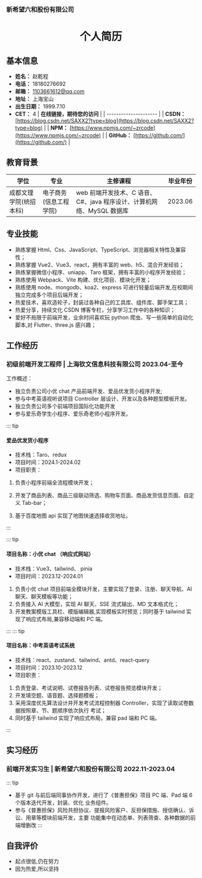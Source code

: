 ### 新希望六和股份有限公司

<center>

# 个人简历

</center>

## 基本信息

- **姓名：** 赵乾程
- **电话：** 18180276692
- **邮箱：** 1103661612@qq.com
- **地址：** 上海宝山
- **出生日期：** 1999.7.10
- **CET：** 4
  | **在线链接，期待您的访问** |
  | --------------------- |
  | **CSDN：** [https://blog.csdn.net/SAXX2?type=blog](https://blog.csdn.net/SAXX2?type=blog) |
  | **NPM：** [https://www.npmjs.com/~zrcode](https://www.npmjs.com/~zrcode) |
  | **GitHub：** [https://github.com/](https://github.com/) |

## 教育背景

| 学位                   | 专业                   | 主修课程                                                              | 毕业年份 |
| ---------------------- | ---------------------- | --------------------------------------------------------------------- | -------- |
| 成都文理学院(统招本科) | 电子商务(信息工程学院) | web 前端开发技术、C 语音、C#、java 程序设计、计算机网络、MySQL 数据库 | 2023.06  |

## 专业技能

- 熟练掌握 Html、Css、JavaScript、TypeScript、浏览器相关特性及兼容性；
- 熟练掌握 Vue2、Vue3、react，拥有丰富的 web、h5、混合开发经验；
- 熟练掌握微信小程序、uniapp、Taro 框架，拥有丰富的小程序开发经验；
- 熟练使用 Webpack、Vite 构建、优化项目、模块化开发；
- 熟练使用 node、mongodb、koa2、express 可进行轻量后端开发,在校期间独立完成多个项目后端开发；
- 热爱技术，喜欢造轮子，封装过各种自己的工具库、组件库、脚手架工具；
- 热爱分享，持续文化 CSDN 博客专栏，分享学习工作中的各种知识；
- 爱好不局限于前端开发，业余时间喜欢玩 python 爬虫、写一些简单的自动化脚本,对 Flutter、three.js 感兴趣；

## 工作经历

### 初级前端开发工程师 | 上海钦文信息科技有限公司 <Badge type="info">2023.04-至今</Badge>

工作概述：

- 独立负责公司小优 chat 产品前端开发、爱品优发货小程序开发;
- 参与中考英语视听说项目 Controller 层设计、开发以及各种题型模板开发。
- 独立负责公司多个前端项目国际化功能开发
- 参与爱乐奇学生小程序、爱乐奇老师小程序开发。

::: tip

#### 爱品优发货小程序

- 技术栈：Taro、redux
- 项目时间：2024.1-2024.02
- 项目职责：

1. 负责小程序前端全流程模块开发；

2. 开发了商品列表、商品三级联动筛选、购物车页面、商品发货信息页面、自定义 Tab-bar；

3. 基于百度地图 api 实现了地图快速选择收货地址。

:::

::: tip

#### 项目名称：小优 chat （响应式网站）

- 技术栈：Vue3、tailwind、 pinia
- 项目时间：2023.12-2024.01

1. 负责小优 chat 项目前端全模块开发，主要实现了登录、注册、聊天导航、AI 聊天、聊天模板等功能；
2. 负责接入 AI 大模型，实现 AI 聊天、SSE 流式输出、MD 文本格式化；
3. 开发教案模版工具栏、模版编辑器,实现模板实时预览；同时基于 tailwind 实现了响应式布局,兼容移动端和 PC 端。

:::
::: tip

#### 项目名称：中考英语考试系统

- 技术栈：react、zustand、tailwind、antd、react-query
- 项目时间：2023.10-2023.12
- 项目职责：

1. 负责登录、考试说明、试卷报告列表、试卷报告预览模块开发；
2. 开发填空题、语音题、选择题模板；
3. 采用深度优先算法设计并开发考试流程控制器 Controller，实现了读取试卷数据按照章、节、题顺序依次执行
   考试；
4. 同时基于 tailwind 实现了响应式布局，兼容 pad 端和 PC 端。

:::

## 实习经历

### 前端开发实习生 | 新希望六和股份有限公司 <Badge type="info">2022.11-2023.04</Badge>

::: tip

- 基于 git 与前后端同事协作开发，进行了《普惠担保》项目 PC 端、Pad 端 6 个版本迭代开发，封装、优化
  业务组件。
- 参与《普惠担保》风险共担协议、提报风险客户、反担保措施、授信确认、诉讼、用章等模块前端开发，主要
  功能集中在动态单、列表筛查、各种数据的前端增删改
  :::

## 自我评价

- 起点很低,仍在努力
- 因为热爱,所以坚持

